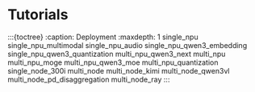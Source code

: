 # Tutorials

:::{toctree}
:caption: Deployment
:maxdepth: 1
single_npu
single_npu_multimodal
single_npu_audio
single_npu_qwen3_embedding
single_npu_qwen3_quantization
multi_npu_qwen3_next
multi_npu
multi_npu_moge
multi_npu_qwen3_moe
multi_npu_quantization
single_node_300i
multi_node
multi_node_kimi
multi_node_qwen3vl
multi_node_pd_disaggregation
multi_node_ray
:::
